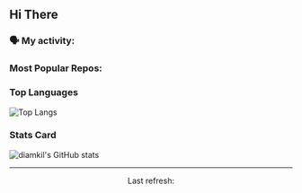 ## Hi There

### 🗣 My activity:

<!--GITHUB_ACTIVITY:{"rows": 5, "raw": true}-->

### Most Popular Repos:

<!--GITHUB_REPOS:{"rows": 10, "raw": true}-->

### Top Languages

![Top Langs](https://github-readme-stats.vercel.app/api/top-langs/?username=diamkil&layout=compact&langs_count=10)

### Stats Card

![diamkil's GitHub stats](https://github-readme-stats.vercel.app/api?username=diamkil&count_private=true&show_icons=true)

---

<p align="center">
  Last refresh: 
  <b><!--TIMESTAMP--></b>
</p>
